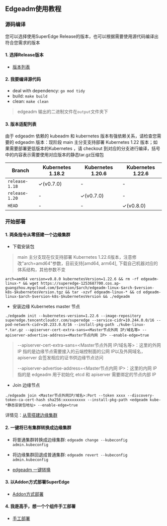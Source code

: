 ## Edgeadm使用教程

### 源码编译
您可以选择使用SuperEdge Release的版本，也可以根据需要使用源代码编译出符合您需求的版本

#### 1. 选择Release版本
- [版本列表](https://github.com/superedge/superedge/releases)

#### 2. 我要编译源代码

- deal with dependency: `go mod tidy`
- build: `make build`
- clean: `make clean`

> edgeadm 输出的二进制文件在`output`文件夹下

#### 3. 版本适配列表
由于 edgeadm 依赖的 kubeadm 和 kubernetes 版本有强依赖关系，请检查您需要的 edgeadm 版本：现阶段 main 主分支支持部署 Kubernetes 1.22 版本；如果需要部署更低版本的Kubernetes ，请 checkout 到对应的分支进行编译，括号中的内容表示需要使用对应版本的静态tar.gz压缩包

| Branch         | Kubernetes 1.18.2 | Kubernetes 1.20.6 | Kubernetes 1.22.6 |
| -------------- | ----------------- | ----------------- | ----------------- |
| `release-1.18` | ✓(v0.7.0)         | -                 | -                 |
| `release-1.20` | -                 | ✓(v0.7.0)         | -                 |
| `HEAD`         | -                 | -                 | ✓(v0.8.0)         |


### 开始部署

#### 1. 两条指令从零搭建一个边缘集群
-   下载安装包
> main 主分支现在仅支持部署 Kubernetes 1.22.6版本，注意修改"arch=amd64"参数，目前支持[amd64, arm64], 下载自己机器对应的体系结构，其他参数不变
```
arch=amd64 version=v0.8.0 kubernetesVersion=1.22.6 && rm -rf edgeadm-linux-* && wget https://superedge-1253687700.cos.ap-guangzhou.myqcloud.com/$version/$arch/edgeadm-linux-$arch-$version-k8s-$kubernetesVersion.tgz && tar -xzvf edgeadm-linux-* && cd edgeadm-linux-$arch-$version-k8s-$kubernetesVersion && ./edgeadm
```

-   安装边缘 Kubernetes master 节点
```shell
./edgeadm init --kubernetes-version=1.22.6 --image-repository superedge.tencentcloudcr.com/superedge --service-cidr=10.244.0.0/16 --pod-network-cidr=10.233.0.0/16 --install-pkg-path ./kube-linux-*.tar.gz --apiserver-cert-extra-sans=<Master节点外网 IP/域名等> --apiserver-advertise-address=<Master节点内网 IP> --enable-edge=true
```

> --apiserver-cert-extra-sans=<Master节点外网 IP/域名等>：这里的外网 IP 指的是边缘节点需要接入的云端控制面的公网 IP以及外网域名，apiserver 会签发相应的证书供边缘节点访问
>
> --apiserver-advertise-address=<Master节点内网 IP>：这里的内网 IP 指的是 edgeadm 用于初始化 etcd 和 apiserver 需要绑定的节点内部 IP

-   Join 边缘节点

```shell
./edgeadm join <Master节点外网IP/域名>:Port --token xxxx --discovery-token-ca-cert-hash sha256:xxxxxxxxxx --install-pkg-path <edgeadm kube-*静态安装包地址> --enable-edge=true 
```

详情见：[从零搭建边缘集群](./docs/installation/install_edge_kubernetes_CN.md)

#### 2. 一键将已有集群转换成边缘集群

- 将普通集群转换成边缘集群: `edgeadm change --kubeconfig admin.kubeconfig`

- 将边缘集群回退成普通集群: `edgeadm revert --kubeconfig admin.kubeconfig`

- [edgeadm 一键转换](./docs/installation/install_via_edgeadm_CN.md)

#### 3. 以Addon方式部署SuperEdge
- [Addon方式部署](./docs/installation/addon_superedge_CN.md)

#### 4. 我是高手，想一个个组件手工部署

- [手工部署](./docs/installation/install_manually_CN.md)
